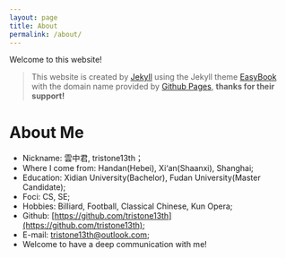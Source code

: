 ```yaml
---
layout: page
title: About
permalink: /about/
---
```


Welcome to this website!

> This website is created by [Jekyll](http://jekyllcn.com/) using the Jekyll theme [EasyBook](https://github.com/laobubu/jekyll-theme-EasyBook) with the domain name provided by [Github Pages](https://pages.github.com/), **thanks for their support!**

# About Me

- Nickname:  雲中君, tristone13th；
- Where I come from: Handan(Hebei), Xi‘an(Shaanxi), Shanghai;
- Education: Xidian University(Bachelor), Fudan University(Master Candidate);
- Foci: CS, SE;
- Hobbies: Billiard, Football, Classical Chinese, Kun Opera;
- Github: [https://github.com/tristone13th](https://github.com/tristone13th);
- E-mail: [tristone13th@outlook.com](tristone13th@outlook.com);
- Welcome to have a deep communication with me! 

